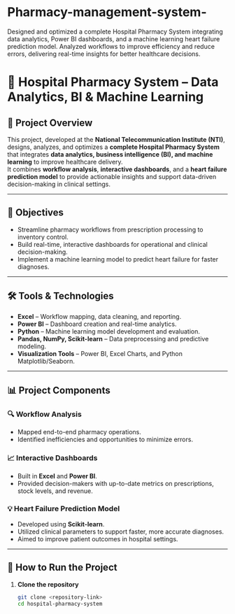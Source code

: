 # Pharmacy-management-system-
Designed and optimized a complete Hospital Pharmacy System integrating data analytics, Power BI dashboards, and a machine learning heart failure prediction model. Analyzed workflows to improve efficiency and reduce errors, delivering real-time insights for better healthcare decisions.
# 🏥 Hospital Pharmacy System – Data Analytics, BI & Machine Learning

## 📌 Project Overview
This project, developed at the **National Telecommunication Institute (NTI)**, designs, analyzes, and optimizes a **complete Hospital Pharmacy System** that integrates **data analytics, business intelligence (BI), and machine learning** to improve healthcare delivery.  
It combines **workflow analysis**, **interactive dashboards**, and a **heart failure prediction model** to provide actionable insights and support data-driven decision-making in clinical settings.

---

## 🎯 Objectives
- Streamline pharmacy workflows from prescription processing to inventory control.
- Build real-time, interactive dashboards for operational and clinical decision-making.
- Implement a machine learning model to predict heart failure for faster diagnoses.

---

## 🛠️ Tools & Technologies
- **Excel** – Workflow mapping, data cleaning, and reporting.
- **Power BI** – Dashboard creation and real-time analytics.
- **Python** – Machine learning model development and evaluation.
- **Pandas, NumPy, Scikit-learn** – Data preprocessing and predictive modeling.
- **Visualization Tools** – Power BI, Excel Charts, and Python Matplotlib/Seaborn.

---

## 📊 Project Components
### 🔍 Workflow Analysis
- Mapped end-to-end pharmacy operations.
- Identified inefficiencies and opportunities to minimize errors.

### 📈 Interactive Dashboards
- Built in **Excel** and **Power BI**.
- Provided decision-makers with up-to-date metrics on prescriptions, stock levels, and revenue.

### 💡 Heart Failure Prediction Model
- Developed using **Scikit-learn**.
- Utilized clinical parameters to support faster, more accurate diagnoses.
- Aimed to improve patient outcomes in hospital settings.

---

## 🚀 How to Run the Project
1. **Clone the repository**  
   ```bash
   git clone <repository-link>
   cd hospital-pharmacy-system

